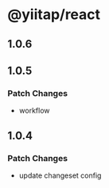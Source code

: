 # @yiitap/react

## 1.0.6

## 1.0.5

### Patch Changes

- workflow

## 1.0.4

### Patch Changes

- update changeset config
